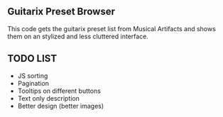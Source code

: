 Guitarix Preset Browser
--------------------------

This code gets the guitarix preset list from Musical Artifacts and shows them on an stylized and less cluttered interface.

## TODO LIST

 * JS sorting
 * Pagination
 * Tooltips on different buttons
 * Text only description
 * Better design (better images)